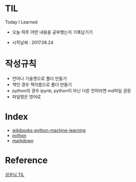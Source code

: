 # TIL
Today I Learned

* 오늘 하루 어떤 내용을 공부했는지 기록남기기

* 시작날짜 : 2017.08.24

# 작성규칙
* 언어나 기술명으로 폴더 만들기
* 책인 경우 책이름으로 폴더 만들기
* python의 경우 ipynb, python이 아닌 다른 언어라면 md파일 권장
* 파일명은 영어로

# Index

* [wikibooks-python-machine-learning](https://github.com/ForwardYH/TIL/tree/master/wikibooks%20-%20python-machine-learning)
* [python](https://github.com/ForwardYH/TIL/tree/master/python)
* [markdown](https://github.com/ForwardYH/TIL/tree/master/markdown)

# Reference
[성윤님 TIL](https://github.com/zzsza/TIL)
